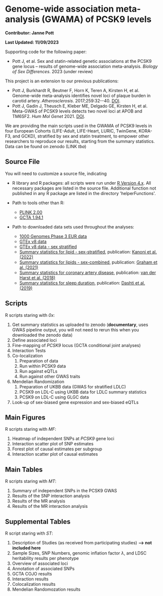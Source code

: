# Genome-wide association meta-analysis (GWAMA) of PCSK9 levels

**Contributor: Janne Pott**

**Last Updated: 11/09/2023**

Supporting code for the following paper:

-   Pott J, et al. Sex and statin-related genetic associations at the PCSK9 gene locus – results of genome-wide association meta-analysis. *Biology of Sex Differences*. 2023 (under review) 

This project is an extension to our previous publications:

-   Pott J, Burkhardt R, Beutner F, Horn K, Teren A, Kirsten H, et al. Genome-wide meta-analysis identifies novel loci of plaque burden in carotid artery. *Atherosclerosis*. 2017;259:32--40. [DOI](https://doi.org/10.1016/j.atherosclerosis.2017.02.018).
-   Pott J, Gadin J, Theusch E, Kleber ME, Delgado GE, Kirsten H, et al. Meta-GWAS of PCSK9 levels detects two novel loci at APOB and TM6SF2. *Hum Mol Genet* 2021. [DOI](https://doi.org/10.1093/hmg/ddab279).

We are providing the main scripts used in the GWAMA of PCSK9 levels in four European Cohorts (LIFE-Adult, LIFE-Heart, LURIC, TwinGene, KORA-F3, and GCKD), stratified by sex and statin treatment, to empower other researchers to reproduce our results, starting from the summary statistics. Data can be found on zenodo (LINK *tba*)

## Source File

You will need to customize a source file, indicating

-   R library and R packages: all scripts were run under [R Version 4.x](https://cran.r-project.org/). All necessary packages are listed in the source file. Additional function not published in any R package are listed in the directory 'helperFunctions'.

-   Path to tools other than R:

    -   [PLINK 2.00](https://www.cog-genomics.org/plink/2.0/)
    -   [GCTA 1.94.1](https://yanglab.westlake.edu.cn/software/gcta/#Download)

-   Path to downloaded data sets used throughout the analyses:

    -   [1000 Genomes Phase 3 EUR data](https://www.internationalgenome.org/data-portal/data-collection/phase-3)
    -   [GTEx v8 data](https://gtexportal.org/home/protectedDataAccess)
    -   [GTEx v8 data - sex stratified](https://gtexportal.org/home/protectedDataAccess)
    -   [Summary statistics for lipid - sex-stratified](http://csg.sph.umich.edu/willer/public/glgc-lipids2021/), publication: [Kanoni et al. (2022)](https://genomebiology.biomedcentral.com/articles/10.1186/s13059-022-02837-1)
    -   [Summary statistics for lipids - sex-combined](http://csg.sph.umich.edu/willer/public/glgc-lipids2021/), publication: [Graham et al. (2021)](https://www.nature.com/articles/s41586-021-04064-3)
    -   [Summary statistics for coronary artery disease](https://data.mendeley.com/datasets/gbbsrpx6bs/1), publication: [van der Harst et al. (2018)](https://www.ahajournals.org/doi/10.1161/CIRCRESAHA.117.312086)
    -   [Summary statistics for sleep duration](http://ftp.ebi.ac.uk/pub/databases/gwas/summary_statistics/GCST007001-GCST008000/GCST007561/), publication: [Dashti et al. (2019)](https://pubmed.ncbi.nlm.nih.gov/30846698/)

## Scripts

R scripts staring with *0x*:

1.  Get summary statistics as uploaded to zenodo (**documentary**, uses GWAS pipeline output, you will not need to rerun this when you downloaded the zenodo data)
2.  Define associated loci
3.  Fine-mapping of *PCSK9* locus (GCTA conditional joint analyses)
4.  Interaction Tests
5.  Co-localization
    1.  Preparation of data
    2.  Run within PCSK9 data
    3.  Run against eQTLs
    4.  Run against other GWAS traits
6.  Mendelian Randomization
    1.  Preparation of UKBB data (GWAS for stratified LDLC)
    2.  PCSK9 on LDL-C using UKBB data for LDLC summary statistics
    3.  PCSK9 on LDL-C using GLGC data
7.  Look-up of sex-biased gene expression and sex-biased eQTLs

## Main Figures

R scripts staring with *MF*:

1.  Heatmap of independent SNPs at *PCSK9* gene loci
2.  Interaction scatter plot of SNP estimates
3.  Forest plot of causal estimates per subgroup
4.  Interaction scatter plot of causal estimates

## Main Tables

R scripts staring with *MT*:

1.  Summary of independent SNPs in the PCSK9 GWAS
2.  Results of the SNP interaction analysis
3.  Results of the MR analysis
4.  Results of the MR interaction analysis

## Supplemental Tables

R script staring with *ST*:

1.  Description of Studies (as received from participating studies) **--\> not included here**
2.  Sample Sizes, SNP Numbers, genomic inflation factor $\lambda$, and LDSC heritability results per phenotype
3.  Overview of associated loci
4.  Annotation of associated SNPs
5.  GCTA COJO results
6.  Interaction results
7.  Colocalization results
8.  Mendelian Randomozation results
